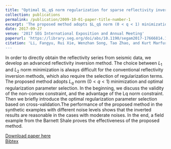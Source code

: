 ```yaml
---
title: "Optimal $L_q$ norm regularization for sparse reflectivity inversion"
collection: publications
permalink: /publication/2009-10-01-paper-title-number-1
excerpt: 'The proposed method adopts $L_q$ norm (0 < q < 1) minimization and optimal regularization parameter selection.'
date: 2017-09-27
venue: '2017 SEG International Exposition and Annual Meeting'
paperurl: 'https://library.seg.org/doi/abs/10.1190/segam2017-17666814.1'
citation: 'Li, Fangyu, Rui Xie, Wenzhan Song, Tao Zhao, and Kurt Marfurt. "Optimal Lq norm regularization for sparse reflectivity inversion." In SEG Technical Program Expanded Abstracts 2017, pp. 677-681. Society of Exploration Geophysicists, 2017.
---
```

In order to directly obtain the reflectivity series from seismic data, we develop an advanced reflectivity inversion method. The choice between $L_1$ and $L_2$ norm minimization is always difficult for the conventional reflectivity inversion methods, which also require the selection of regularization terms. The proposed method adopts $L_q$ norm ($0 < q < 1$) minimization and optimal regularization parameter selection. In the beginning, we discuss the validity of the non-convex constraint, and the advantage of the Lq norm constraint. Then we briefly introduce the optimal regularization parameter selection based on cross-validation.The performance of the proposed method in the synthetic examples with different noise levels shows that the inverted results are reasonable in the cases with moderate noises. In the end, a field example from the Barnett Shale proves the effectiveness of the proposed method.

[Download paper here](http://ruixie7.github.io/files/Li_Fangyu_SEG_2017_reflectivity_5page.pdf)  
 [Bibtex](http://ruixie7.github.io/files/li2017optimal.bib)
